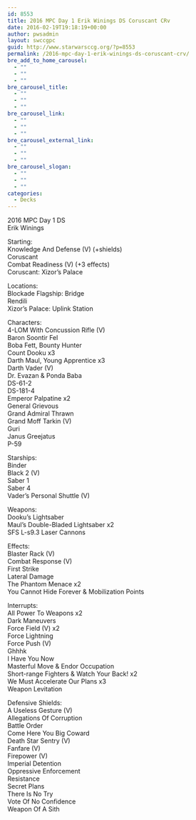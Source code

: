 ```yaml
---
id: 8553
title: 2016 MPC Day 1 Erik Winings DS Coruscant CRv
date: 2016-02-19T19:18:19+00:00
author: pwsadmin
layout: swccgpc
guid: http://www.starwarsccg.org/?p=8553
permalink: /2016-mpc-day-1-erik-winings-ds-coruscant-crv/
bre_add_to_home_carousel:
  - ""
  - ""
  - ""
bre_carousel_title:
  - ""
  - ""
  - ""
bre_carousel_link:
  - ""
  - ""
  - ""
bre_carousel_external_link:
  - ""
  - ""
  - ""
bre_carousel_slogan:
  - ""
  - ""
  - ""
categories:
  - Decks
---
```

2016 MPC Day 1 DS  
Erik Winings

Starting:  
Knowledge And Defense (V) (+shields)  
Coruscant  
Combat Readiness (V) (+3 effects)  
Coruscant: Xizor&#8217;s Palace

Locations:  
Blockade Flagship: Bridge  
Rendili  
Xizor&#8217;s Palace: Uplink Station

Characters:  
4-LOM With Concussion Rifle (V)  
Baron Soontir Fel  
Boba Fett, Bounty Hunter  
Count Dooku x3  
Darth Maul, Young Apprentice x3  
Darth Vader (V)  
Dr. Evazan & Ponda Baba  
DS-61-2  
DS-181-4  
Emperor Palpatine x2  
General Grievous  
Grand Admiral Thrawn  
Grand Moff Tarkin (V)  
Guri  
Janus Greejatus  
P-59

Starships:  
Binder  
Black 2 (V)  
Saber 1  
Saber 4  
Vader&#8217;s Personal Shuttle (V)

Weapons:  
Dooku&#8217;s Lightsaber  
Maul&#8217;s Double-Bladed Lightsaber x2  
SFS L-s9.3 Laser Cannons

Effects:  
Blaster Rack (V)  
Combat Response (V)  
First Strike  
Lateral Damage  
The Phantom Menace x2  
You Cannot Hide Forever & Mobilization Points

Interrupts:  
All Power To Weapons x2  
Dark Maneuvers  
Force Field (V) x2  
Force Lightning  
Force Push (V)  
Ghhhk  
I Have You Now  
Masterful Move & Endor Occupation  
Short-range Fighters & Watch Your Back! x2  
We Must Accelerate Our Plans x3  
Weapon Levitation

Defensive Shields:  
A Useless Gesture (V)  
Allegations Of Corruption  
Battle Order  
Come Here You Big Coward  
Death Star Sentry (V)  
Fanfare (V)  
Firepower (V)  
Imperial Detention  
Oppressive Enforcement  
Resistance  
Secret Plans  
There Is No Try  
Vote Of No Confidence  
Weapon Of A Sith